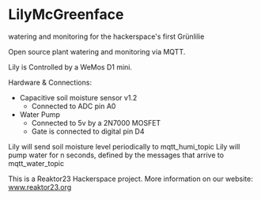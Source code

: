 # LilyMcGreenface
watering and monitoring for the hackerspace's first Grünlilie

Open source plant watering and monitoring via MQTT.

Lily is Controlled by a WeMos D1 mini.

Hardware & Connections:
- Capacitive soil moisture sensor v1.2
  - Connected to ADC pin A0
- Water Pump
  - Connected to 5v by a 2N7000 MOSFET
  - Gate is connected to digital pin D4

Lily will send soil moisture level periodically to mqtt_humi_topic
Lily will pump water for n seconds, defined by the messages that arrive to mqtt_water_topic

This is a Reaktor23 Hackerspace project.
More information on our website:
www.reaktor23.org
